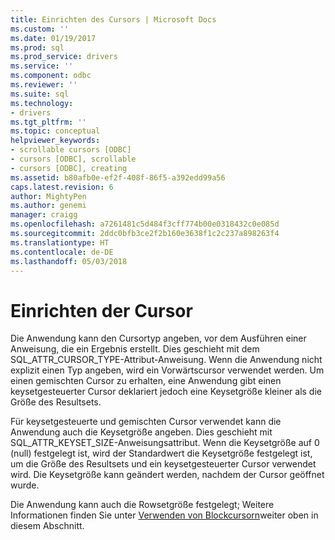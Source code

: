 ```yaml
---
title: Einrichten des Cursors | Microsoft Docs
ms.custom: ''
ms.date: 01/19/2017
ms.prod: sql
ms.prod_service: drivers
ms.service: ''
ms.component: odbc
ms.reviewer: ''
ms.suite: sql
ms.technology:
- drivers
ms.tgt_pltfrm: ''
ms.topic: conceptual
helpviewer_keywords:
- scrollable cursors [ODBC]
- cursors [ODBC], scrollable
- cursors [ODBC], creating
ms.assetid: b80afb0e-ef2f-408f-86f5-a392edd99a56
caps.latest.revision: 6
author: MightyPen
ms.author: genemi
manager: craigg
ms.openlocfilehash: a7261481c5d484f3cff774b00e0318432c0e085d
ms.sourcegitcommit: 2ddc0bfb3ce2f2b160e3638f1c2c237a898263f4
ms.translationtype: HT
ms.contentlocale: de-DE
ms.lasthandoff: 05/03/2018
---
```

# <a name="setting-up-the-cursor"></a>Einrichten der Cursor
Die Anwendung kann den Cursortyp angeben, vor dem Ausführen einer Anweisung, die ein Ergebnis erstellt. Dies geschieht mit dem SQL_ATTR_CURSOR_TYPE-Attribut-Anweisung. Wenn die Anwendung nicht explizit einen Typ angeben, wird ein Vorwärtscursor verwendet werden. Um einen gemischten Cursor zu erhalten, eine Anwendung gibt einen keysetgesteuerter Cursor deklariert jedoch eine Keysetgröße kleiner als die Größe des Resultsets.  
  
 Für keysetgesteuerte und gemischten Cursor verwendet kann die Anwendung auch die Keysetgröße angeben. Dies geschieht mit SQL_ATTR_KEYSET_SIZE-Anweisungsattribut. Wenn die Keysetgröße auf 0 (null) festgelegt ist, wird der Standardwert die Keysetgröße festgelegt ist, um die Größe des Resultsets und ein keysetgesteuerter Cursor verwendet wird. Die Keysetgröße kann geändert werden, nachdem der Cursor geöffnet wurde.  
  
 Die Anwendung kann auch die Rowsetgröße festgelegt; Weitere Informationen finden Sie unter [Verwenden von Blockcursorn](../../../odbc/reference/develop-app/using-block-cursors.md)weiter oben in diesem Abschnitt.
